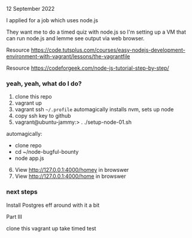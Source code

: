 12 September 2022

I applied for a job which uses node.js

They want me to do a timed quiz with node.js so I'm setting up a VM that can
run node.js and lemme see output via web browser.

Resource https://code.tutsplus.com/courses/easy-nodejs-development-environment-with-vagrant/lessons/the-vagrantfile

Resource https://codeforgeek.com/node-js-tutorial-step-by-step/

### yeah, yeah, what do I do?

1. clone this repo
2. vagrant up
3. vagrant ssh
    `~/.profile` automagically installs nvm, sets up node
4. copy ssh key to github
5. vagrant@ubuntu-jammy:> . ./setup-node-01.sh

automagically:

* clone repo
* cd ~/node-bugful-bounty
* node app.js

6. View http://127.0.0.1:4000/homey in browswer
7. View http://127.0.0.1:4000/home in browswer

### next steps

Install Postgres
eff around with it a bit

Part III

clone this
vagrant up
take timed test
